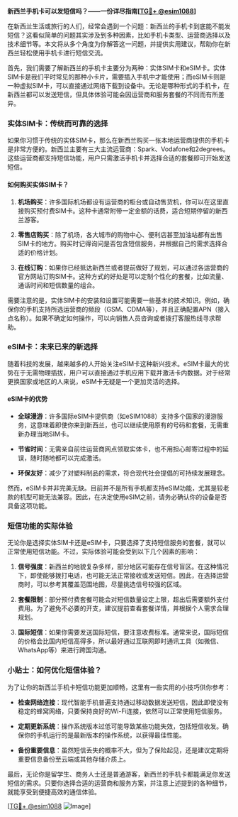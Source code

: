 **新西兰手机卡可以发短信吗？——一份详尽指南[[TG💪+ @esim1088](https://t.me/s/esim1088)]**

在新西兰生活或旅行的人们，经常会遇到一个问题：新西兰的手机卡到底能不能发短信？这看似简单的问题其实涉及到多种因素，比如手机卡类型、运营商选择以及技术细节等。本文将从多个角度为你解答这一问题，并提供实用建议，帮助你在新西兰轻松使用手机卡进行短信交流。

首先，我们需要了解新西兰的手机卡主要分为两种：实体SIM卡和eSIM卡。实体SIM卡是我们平时常见的那种小卡片，需要插入手机中才能使用；而eSIM卡则是一种虚拟SIM卡，可以直接通过网络下载到设备中。无论是哪种形式的手机卡，在新西兰都可以发送短信，但具体体验可能会因运营商和服务套餐的不同而有所差异。

### 实体SIM卡：传统而可靠的选择

如果你习惯于传统的实体SIM卡，那么在新西兰购买一张本地运营商提供的手机卡是非常方便的。新西兰主要有三大主流运营商：Spark、Vodafone和2degrees。这些运营商都支持短信功能，用户只需激活手机卡并选择合适的套餐即可开始发送短信。

#### 如何购买实体SIM卡？

1. **机场购买**：许多国际机场都设有运营商的柜台或自动售货机，你可以在这里直接购买预付费SIM卡。这种卡通常附带一定金额的话费，适合短期停留的新西兰游客。
   
2. **零售店购买**：除了机场，各大城市的购物中心、便利店甚至加油站都有出售SIM卡的地方。购买时记得询问是否包含短信服务，并根据自己的需求选择合适的价格计划。

3. **在线订购**：如果你已经抵达新西兰或者提前做好了规划，可以通过各运营商的官方网站订购SIM卡。这种方式的好处是可以定制个性化的套餐，比如流量、通话时间和短信数量的组合。

需要注意的是，实体SIM卡的安装和设置可能需要一些基本的技术知识。例如，确保你的手机支持所选运营商的频段（GSM、CDMA等），并且正确配置APN（接入点名称）。如果不确定如何操作，可以向销售人员咨询或者拨打客服热线寻求帮助。

### eSIM卡：未来已来的新选择

随着科技的发展，越来越多的人开始关注eSIM卡这种新兴技术。eSIM卡最大的优势在于无需物理插拔，用户可以直接通过手机应用下载并激活卡内数据。对于经常更换国家或地区的人来说，eSIM卡无疑是一个更加灵活的选择。

#### eSIM卡的优势

- **全球漫游**：许多国际eSIM卡提供商（如eSIM1088）支持多个国家的漫游服务，这意味着即使你来到新西兰，也可以继续使用原有的号码和套餐，无需重新办理当地SIM卡。
  
- **节省时间**：无需亲自前往运营商网点领取实体卡，也不用担心邮寄过程中的延误，随时随地都可以完成激活。

- **环保友好**：减少了对塑料制品的需求，符合现代社会提倡的可持续发展理念。

然而，eSIM卡并非完美无缺。目前并不是所有手机都支持eSIM功能，尤其是较老款的机型可能无法兼容。因此，在决定使用eSIM之前，请务必确认你的设备是否具备这项功能。

### 短信功能的实际体验

无论你是选择实体SIM卡还是eSIM卡，只要选择了支持短信服务的套餐，就可以正常使用短信功能。不过，实际体验可能会受到以下几个因素的影响：

1. **信号强度**：新西兰的地貌复杂多样，部分地区可能存在信号盲区。在这种情况下，即使能够拨打电话，也可能无法正常接收或发送短信。因此，在选择运营商时，可以参考其覆盖范围地图，尽量挑选信号较强的区域。

2. **套餐限制**：部分预付费套餐可能会对短信数量设定上限，超出后需要额外支付费用。为了避免不必要的开支，建议提前查看套餐详情，并根据个人需求合理规划。

3. **国际短信**：如果你需要发送国际短信，要注意收费标准。通常来说，国际短信的价格会比国内短信高得多，所以最好通过互联网即时通讯工具（如微信、WhatsApp等）来进行跨国沟通。

### 小贴士：如何优化短信体验？

为了让你的新西兰手机卡短信功能更加顺畅，这里有一些实用的小技巧供你参考：

- **检查网络连接**：现代智能手机普遍支持通过移动数据发送短信，因此即使没有稳定的蜂窝网络，只要保持良好的Wi-Fi连接，依然可以正常使用短信服务。

- **定期更新系统**：操作系统版本过低可能导致某些功能失效，包括短信收发。确保你的手机运行的是最新版本的操作系统，以获得最佳性能。

- **备份重要信息**：虽然短信丢失的概率不大，但为了保险起见，还是建议定期将重要信息备份至云端或其他存储介质上。

最后，无论你是留学生、商务人士还是普通游客，新西兰的手机卡都能满足你发送短信的需求。只要你选择合适的运营商和服务方案，并注意上述提到的各种细节，就能享受到便捷高效的通信体验。

[[TG💪+ @esim1088](https://t.me/s/esim1088) ![Image](https://i.postimg.cc/4NQfJmqS/Snipaste-2025-05-13-00-14-12.png)]